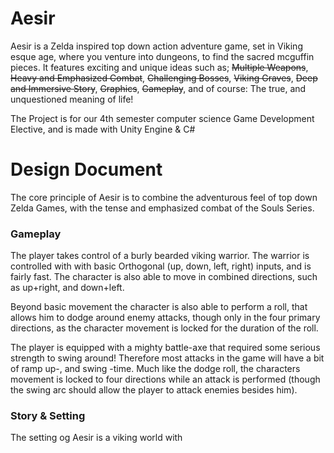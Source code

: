 
# Aesir
Aesir is a Zelda inspired top down action adventure game, set in Viking esque age, where you venture into dungeons, to find the sacred mcguffin pieces.
It features exciting and unique ideas such as; ~~Multiple Weapons~~, ~~Heavy and Emphasized Combat~~, ~~Challenging Bosses~~, ~~Viking Graves~~, ~~Deep and Immersive Story~~, ~~Graphics~~, ~~Gameplay~~, and of course: The true, and unquestioned meaning of life!

The Project is for our 4th semester computer science Game Development Elective, and is made with Unity Engine & C#

# Design Document
The core principle of Aesir is to combine the adventurous feel of top down Zelda Games, with the tense and emphasized combat of the Souls Series.

### Gameplay
The player takes control of a burly bearded viking warrior.
The warrior is controlled with with basic Orthogonal (up, down, left, right) inputs, and is fairly fast. The character is also able to move in combined directions, such as up+right, and down+left.

Beyond basic movement the character is also able to perform a roll, that allows him to dodge around enemy attacks, though only in the four primary directions, as the character movement is locked for the duration of the roll.

The player is equipped with a mighty battle-axe  that required some serious strength to swing around! Therefore most attacks in the game will have a bit of ramp up-, and swing -time. Much like the dodge roll, the characters movement is locked to four directions while an attack is performed (though the swing arc should allow the player to attack enemies besides him). 
### Story & Setting
The setting og Aesir is a viking world with 